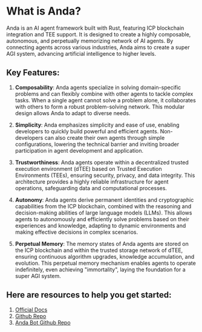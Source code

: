 # What is Anda?

Anda is an AI agent framework built with Rust, featuring ICP blockchain integration and TEE support. It is designed to create a highly composable, autonomous, and perpetually memorizing network of AI agents. By connecting agents across various industries, Anda aims to create a super AGI system, advancing artificial intelligence to higher levels.

## Key Features: 
1. **Composability**: Anda agents specialize in solving domain-specific problems and can flexibly combine with other agents to tackle complex tasks. When a single agent cannot solve a problem alone, it collaborates with others to form a robust problem-solving network. This modular design allows Anda to adapt to diverse needs.

2. **Simplicity**: Anda emphasizes simplicity and ease of use, enabling developers to quickly build powerful and efficient agents. Non-developers can also create their own agents through simple configurations, lowering the technical barrier and inviting broader participation in agent development and application.

3. **Trustworthiness**: Anda agents operate within a decentralized trusted execution environment (dTEE) based on Trusted Execution Environments (TEEs), ensuring security, privacy, and data integrity. This architecture provides a highly reliable infrastructure for agent operations, safeguarding data and computational processes.

4. **Autonomy**: Anda agents derive permanent identities and cryptographic capabilities from the ICP blockchain, combined with the reasoning and decision-making abilities of large language models (LLMs). This allows agents to autonomously and efficiently solve problems based on their experiences and knowledge, adapting to dynamic environments and making effective decisions in complex scenarios.

5. **Perpetual Memory**: The memory states of Anda agents are stored on the ICP blockchain and within the trusted storage network of dTEE, ensuring continuous algorithm upgrades, knowledge accumulation, and evolution. This perpetual memory mechanism enables agents to operate indefinitely, even achieving "immortality", laying the foundation for a super AGI system.

## Here are resources to help you get started:

1. [Official Docs](https://docs.anda.bot/docs/intro/)
2. [Github Repo](https://github.com/ldclabs/anda)
3. [Anda Bot Github Repo](https://github.com/ldclabs/anda/tree/main/agents/anda_bot)